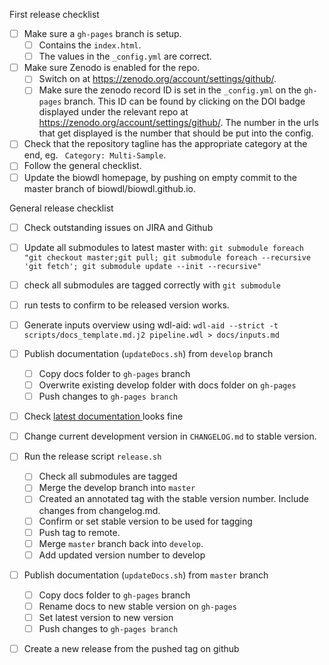 First release checklist
- [ ] Make sure a `gh-pages` branch is setup.
  - [ ] Contains the `index.html`.
  - [ ] The values in the `_config.yml` are correct.
- [ ] Make sure Zenodo is enabled for the repo.
  - [ ] Switch on at https://zenodo.org/account/settings/github/.
  - [ ] Make sure the zenodo record ID is set in the `_config.yml` on the `gh-pages` branch. This ID can be found by clicking on the DOI badge displayed under the relevant repo at https://zenodo.org/account/settings/github/. The number in the urls that get displayed is the number that should be put into the config.
- [ ] Check that the repository tagline has the appropriate category at the end, eg. ` Category: Multi-Sample`.
- [ ] Follow the general checklist.
- [ ] Update the biowdl homepage, by pushing on empty commit to the master branch of biowdl/biowdl.github.io.

General release checklist
- [ ] Check outstanding issues on JIRA and Github
- [ ] Update all submodules to latest master with: `git submodule foreach "git checkout master;git pull; git submodule foreach --recursive 'git fetch'; git submodule update --init --recursive"`
- [ ] check all submodules are tagged correctly with `git submodule`
- [ ] run tests to confirm to be released version works.
- [ ] Generate inputs overview using wdl-aid:
  `wdl-aid --strict -t scripts/docs_template.md.j2 pipeline.wdl > docs/inputs.md`
- [ ] Publish documentation (`updateDocs.sh`) from `develop` branch
  - [ ] Copy docs folder to `gh-pages` branch
  - [ ] Overwrite existing develop folder with docs folder on `gh-pages`
  - [ ] Push changes to `gh-pages branch`
- [ ] Check [latest documentation
](https://biowdl.github.io/) looks fine
- [ ] Change current development version in `CHANGELOG.md` to stable version.
- [ ] Run the release script `release.sh`
  - [ ] Check all submodules are tagged
  - [ ] Merge the develop branch into `master`
  - [ ] Created an annotated tag with the stable version number. Include changes 
    from changelog.md.
  - [ ] Confirm or set stable version to be used for tagging
  - [ ] Push tag to remote.
  - [ ] Merge `master` branch back into `develop`.
  - [ ] Add updated version number to develop
- [ ] Publish documentation (`updateDocs.sh`) from `master` branch
  - [ ] Copy docs folder to `gh-pages` branch
  - [ ] Rename docs to new stable version on `gh-pages`
  - [ ] Set latest version to new version
  - [ ] Push changes to `gh-pages branch`
- [ ] Create a new release from the pushed tag on github
  
  

